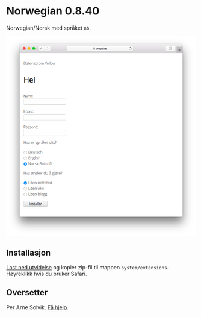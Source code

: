 # Norwegian 0.8.40

Norwegian/Norsk med språket `nb`.

<p align="center"><img src="norwegian-screenshot.png?raw=true" alt="Screenshot"></p>

## Installasjon

[Last ned utvidelse](https://github.com/datenstrom/yellow-extensions/raw/main/downloads/norwegian.zip) og kopier zip-fil til mappen `system/extensions`. Høyreklikk hvis du bruker Safari.

## Oversetter

Per Arne Solvik. [Få hjelp](https://datenstrom.se/yellow/help/).
